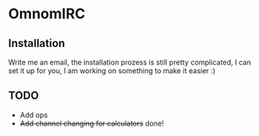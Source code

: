 OmnomIRC
========
Installation
------------
Write me an email, the installation prozess is still pretty complicated, I can set it up for you, I am working on something to make it easier :)
 
TODO
----
 - Add ops
 - <s>Add channel changing for calculators</s> done!